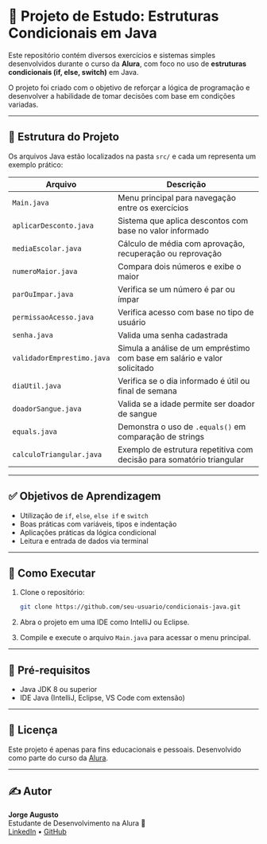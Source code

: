 
# 🧠 Projeto de Estudo: Estruturas Condicionais em Java

Este repositório contém diversos exercícios e sistemas simples desenvolvidos durante o curso da **Alura**, com foco no uso de **estruturas condicionais (if, else, switch)** em Java.  

O projeto foi criado com o objetivo de reforçar a lógica de programação e desenvolver a habilidade de tomar decisões com base em condições variadas.

---

## 📂 Estrutura do Projeto

Os arquivos Java estão localizados na pasta `src/` e cada um representa um exemplo prático:

| Arquivo                      | Descrição                                                                 |
|-----------------------------|---------------------------------------------------------------------------|
| `Main.java`                 | Menu principal para navegação entre os exercícios                         |
| `aplicarDesconto.java`      | Sistema que aplica descontos com base no valor informado                 |
| `mediaEscolar.java`         | Cálculo de média com aprovação, recuperação ou reprovação                |
| `numeroMaior.java`          | Compara dois números e exibe o maior                                      |
| `parOuImpar.java`           | Verifica se um número é par ou ímpar                                     |
| `permissaoAcesso.java`      | Verifica acesso com base no tipo de usuário                              |
| `senha.java`                | Valida uma senha cadastrada                                              |
| `validadorEmprestimo.java`  | Simula a análise de um empréstimo com base em salário e valor solicitado |
| `diaUtil.java`              | Verifica se o dia informado é útil ou final de semana                    |
| `doadorSangue.java`         | Valida se a idade permite ser doador de sangue                           |
| `equals.java`               | Demonstra o uso de `.equals()` em comparação de strings                  |
| `calculoTriangular.java`    | Exemplo de estrutura repetitiva com decisão para somatório triangular    |

---

## ✅ Objetivos de Aprendizagem

- Utilização de `if`, `else`, `else if` e `switch`
- Boas práticas com variáveis, tipos e indentação
- Aplicações práticas da lógica condicional
- Leitura e entrada de dados via terminal

---

## 🚀 Como Executar

1. Clone o repositório:
   ```bash
   git clone https://github.com/seu-usuario/condicionais-java.git
   ```

2. Abra o projeto em uma IDE como IntelliJ ou Eclipse.

3. Compile e execute o arquivo `Main.java` para acessar o menu principal.

---

## 🧪 Pré-requisitos

- Java JDK 8 ou superior
- IDE Java (IntelliJ, Eclipse, VS Code com extensão)

---

## 📝 Licença

Este projeto é apenas para fins educacionais e pessoais. Desenvolvido como parte do curso da [Alura](https://www.alura.com.br/).

---

## ✍️ Autor

**Jorge Augusto**  
Estudante de Desenvolvimento na Alura 🚀  
[LinkedIn](https://www.linkedin.com) • [GitHub](https://github.com)
